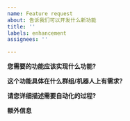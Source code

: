 ```yaml
---
name: Feature request
about: 告诉我们可以开发什么新功能
title: ''
labels: enhancement
assignees: ''

---
```


**您需要的功能应该实现什么功能?**
<!-- 清晰简洁地描述您需要的功能. (例如, 签到器) -->

**这个功能具体在什么群组/机器人上有需求?**
<!-- 请说明群组名和机器人用户名. -->

**请您详细描述需要自动化的过程?**
<!--
请描述需要自动化的过程, 包括侦测的内容, 执行的方式(点击或回复), 等等.
对于邀请制 Emby, 请尽量上传截图或视频以说明.
或者, 您可以使用监控工具记录一次签到过程: https://embykeeper.github.io/guide/参与开发#提供信息以帮助-embykeeper-开发
并发送至: https://t.me/bot_developer_chat_bot
-->

**额外信息**
<!-- 其他您想要提供的信息. -->
